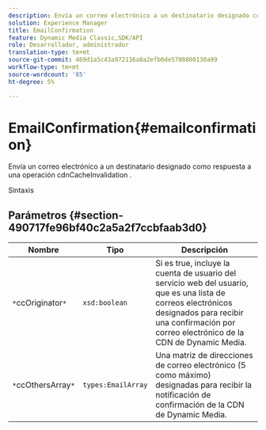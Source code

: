 ```yaml
---
description: Envía un correo electrónico a un destinatario designado como respuesta a una operación cdnCacheInvalidation .
solution: Experience Manager
title: EmailConfirmation
feature: Dynamic Media Classic,SDK/API
role: Desarrollador, administrador
translation-type: tm+mt
source-git-commit: 469d1a5c43a972116a8a2efb0de5708800130a99
workflow-type: tm+mt
source-wordcount: '85'
ht-degree: 5%

---
```



# EmailConfirmation{#emailconfirmation}

Envía un correo electrónico a un destinatario designado como respuesta a una operación cdnCacheInvalidation .

Sintaxis

## Parámetros {#section-490717fe96bf40c2a5a2f7ccbfaab3d0}

| Nombre | Tipo | Descripción |
|---|---|---|
| `*`ccOriginator`*` | `xsd:boolean` | Si es true, incluye la cuenta de usuario del servicio web del usuario, que es una lista de correos electrónicos designados para recibir una confirmación por correo electrónico de la CDN de Dynamic Media. |
| `*`ccOthersArray`*` | `types:EmailArray` | Una matriz de direcciones de correo electrónico (5 como máximo) designadas para recibir la notificación de confirmación de la CDN de Dynamic Media. |

